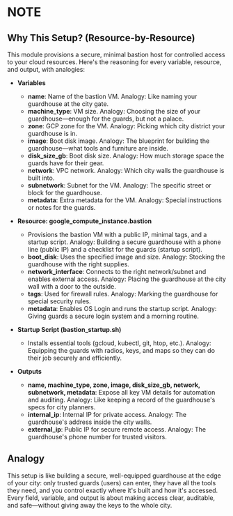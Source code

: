 # NOTE

## Why This Setup? (Resource-by-Resource)

This module provisions a secure, minimal bastion host for controlled access to your cloud resources. Here's the reasoning for every variable, resource, and output, with analogies:

- **Variables**

  - **name**: Name of the bastion VM. Analogy: Like naming your guardhouse at the city gate.
  - **machine_type**: VM size. Analogy: Choosing the size of your guardhouse—enough for the guards, but not a palace.
  - **zone**: GCP zone for the VM. Analogy: Picking which city district your guardhouse is in.
  - **image**: Boot disk image. Analogy: The blueprint for building the guardhouse—what tools and furniture are inside.
  - **disk_size_gb**: Boot disk size. Analogy: How much storage space the guards have for their gear.
  - **network**: VPC network. Analogy: Which city walls the guardhouse is built into.
  - **subnetwork**: Subnet for the VM. Analogy: The specific street or block for the guardhouse.
  - **metadata**: Extra metadata for the VM. Analogy: Special instructions or notes for the guards.

- **Resource: google_compute_instance.bastion**

  - Provisions the bastion VM with a public IP, minimal tags, and a startup script. Analogy: Building a secure guardhouse with a phone line (public IP) and a checklist for the guards (startup script).
  - **boot_disk**: Uses the specified image and size. Analogy: Stocking the guardhouse with the right supplies.
  - **network_interface**: Connects to the right network/subnet and enables external access. Analogy: Placing the guardhouse at the city wall with a door to the outside.
  - **tags**: Used for firewall rules. Analogy: Marking the guardhouse for special security rules.
  - **metadata**: Enables OS Login and runs the startup script. Analogy: Giving guards a secure login system and a morning routine.

- **Startup Script (bastion_startup.sh)**

  - Installs essential tools (gcloud, kubectl, git, htop, etc.). Analogy: Equipping the guards with radios, keys, and maps so they can do their job securely and efficiently.

- **Outputs**
  - **name, machine_type, zone, image, disk_size_gb, network, subnetwork, metadata**: Expose all key VM details for automation and auditing. Analogy: Like keeping a record of the guardhouse's specs for city planners.
  - **internal_ip**: Internal IP for private access. Analogy: The guardhouse's address inside the city walls.
  - **external_ip**: Public IP for secure remote access. Analogy: The guardhouse's phone number for trusted visitors.

## Analogy

This setup is like building a secure, well-equipped guardhouse at the edge of your city: only trusted guards (users) can enter, they have all the tools they need, and you control exactly where it's built and how it's accessed. Every field, variable, and output is about making access clear, auditable, and safe—without giving away the keys to the whole city.
